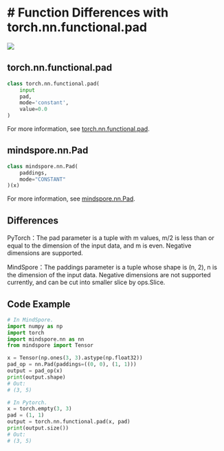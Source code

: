 # # Function Differences with torch.nn.functional.pad

<a href="https://gitee.com/mindspore/docs/blob/master/docs/mindspore/migration_guide/source_en/api_mapping/pytorch_diff/Pad.md" target="_blank"><img src="https://gitee.com/mindspore/docs/raw/master/resource/_static/logo_source_en.png"></a>

## torch.nn.functional.pad

```python
class torch.nn.functional.pad(
    input
    pad,
    mode='constant',
    value=0.0
)
```

For more information, see [torch.nn.functional.pad](https://pytorch.org/docs/1.5.0/nn.functional.html#torch.nn.functional.pad).

## mindspore.nn.Pad

```python
class mindspore.nn.Pad(
    paddings,
    mode="CONSTANT"
)(x)
```

For more information, see [mindspore.nn.Pad](https://mindspore.cn/docs/api/en/master/api_python/nn/mindspore.nn.Pad.html#mindspore.nn.Pad).

## Differences

PyTorch：The pad parameter is a tuple with m values, m/2 is less than or equal to the dimension of the input data, and m is even. Negative dimensions are supported.

MindSpore：The paddings parameter is a tuple whose shape is (n, 2), n is the dimension of the input data. Negative dimensions are not supported currently, and can be cut into smaller slice by ops.Slice.

## Code Example

```python
# In MindSpore.
import numpy as np
import torch
import mindspore.nn as nn
from mindspore import Tensor

x = Tensor(np.ones(3, 3).astype(np.float32))
pad_op = nn.Pad(paddings=((0, 0), (1, 1)))
output = pad_op(x)
print(output.shape)
# Out:
# (3, 5)

# In Pytorch.
x = torch.empty(3, 3)
pad = (1, 1)
output = torch.nn.functional.pad(x, pad)
print(output.size())
# Out:
# (3, 5)
```
